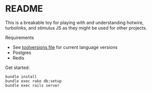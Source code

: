 # README

This is a breakable toy for playing with and understanding hotwire, turbolinks, and stimulus JS as they might be used for other projects.

Requirements
- See [toolversions file](https://github.com/brimatteng/hotwired/blob/main/.tool-versions) for current language versions
- Postgres
- Redis


Get started: 
```
bundle install
bundle exec rake db:setup
bundle exec rails server
```
